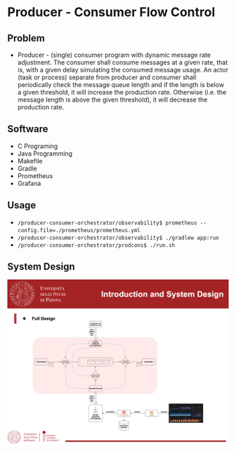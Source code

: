 # Producer - Consumer Flow Control 

Problem
---------
- Producer - (single) consumer program with dynamic message rate adjustment. The consumer shall consume messages at a given rate, that is, with a given delay simulating the consumed message usage. An actor (task or process) separate from producer and consumer shall periodically check the message queue length and if the length is below a given threshold, it will increase the production rate. Otherwise (i.e. the message length is above the given threshold), it will decrease the production rate.

Software
---------
- C Programing
- Java Programming
- Makefile
- Gradle
- Prometheus
- Grafana

Usage
--------- 
- `/producer-consumer-orchestrator/observability$ prometheus --config.file=./prometheus/prometheus.yml`
- `/producer-consumer-orchestrator/observability$ ./gradlew app:run`
- `/producer-consumer-orchestrator/prodcons$ ./run.sh`

System Design
---------
<img src = https://github.com/thecuongthehieu/producer-consumer-orchestrator/blob/master/documents/images/System_Design.png>  
